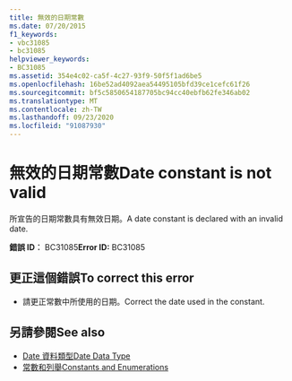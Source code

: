 ```yaml
---
title: 無效的日期常數
ms.date: 07/20/2015
f1_keywords:
- vbc31085
- bc31085
helpviewer_keywords:
- BC31085
ms.assetid: 354e4c02-ca5f-4c27-93f9-50f5f1ad6be5
ms.openlocfilehash: 16be52ad4092aea54495105bfd39ce1cefc61f26
ms.sourcegitcommit: bf5c5850654187705bc94cc40ebfb62fe346ab02
ms.translationtype: MT
ms.contentlocale: zh-TW
ms.lasthandoff: 09/23/2020
ms.locfileid: "91087930"
---
```

# <a name="date-constant-is-not-valid"></a><span data-ttu-id="202d3-102">無效的日期常數</span><span class="sxs-lookup"><span data-stu-id="202d3-102">Date constant is not valid</span></span>

<span data-ttu-id="202d3-103">所宣告的日期常數具有無效日期。</span><span class="sxs-lookup"><span data-stu-id="202d3-103">A date constant is declared with an invalid date.</span></span>  
  
 <span data-ttu-id="202d3-104">**錯誤 ID︰** BC31085</span><span class="sxs-lookup"><span data-stu-id="202d3-104">**Error ID:** BC31085</span></span>  
  
## <a name="to-correct-this-error"></a><span data-ttu-id="202d3-105">更正這個錯誤</span><span class="sxs-lookup"><span data-stu-id="202d3-105">To correct this error</span></span>  
  
- <span data-ttu-id="202d3-106">請更正常數中所使用的日期。</span><span class="sxs-lookup"><span data-stu-id="202d3-106">Correct the date used in the constant.</span></span>  
  
## <a name="see-also"></a><span data-ttu-id="202d3-107">另請參閱</span><span class="sxs-lookup"><span data-stu-id="202d3-107">See also</span></span>

- [<span data-ttu-id="202d3-108">Date 資料類型</span><span class="sxs-lookup"><span data-stu-id="202d3-108">Date Data Type</span></span>](../language-reference/data-types/date-data-type.md)
- [<span data-ttu-id="202d3-109">常數和列舉</span><span class="sxs-lookup"><span data-stu-id="202d3-109">Constants and Enumerations</span></span>](../language-reference/constants-and-enumerations.md)
